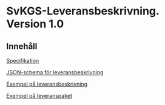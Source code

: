 # SvKGS-Leveransbeskrivning. Version 1.0

## Innehåll

[Specifikation](SvKGS-Leveransbeskrivning.md)

[JSON-schema för leveransbeskrivning](leveransbeskrivning_schema_1_0.json)

[Exempel på leveransbeskrivning](P360_5c3ccbc2-d929-4b4d-be31-d642cabb595d.json)

[Exempel på leveranspaket](P360_5c3ccbc2-d929-4b4d-be31-d642cabb595d.zip)
